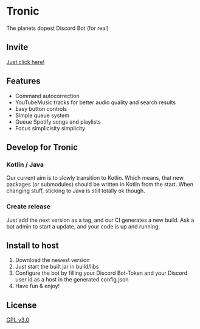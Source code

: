 # Tronic
The planets dopest Discord Bot
(for real)

## Invite
[Just click here!](https://discordapp.com/oauth2/authorize?scope=bot&client_id=554803884439240705&permissions=8)

## Features
- Command autocorrection
- YouTubeMusic tracks for better audio quality and search results
- Easy button controls
- Simple queue system
- Queue Spotify songs and playlists
- Focus simplicisity simplicity

## Develop for Tronic
### Kotlin / Java
Our current aim is to slowly transition to Kotlin. Which means, that new packages (or submodules) should be written in Kotlin from the start. When changing stuff, sticking to Java is still totally ok though.

### Create release
Just add the next version as a tag, and our CI generates a new build.
Ask a bot admin to start a update, and your code is up and running.

## Install to host
1.  Download the newest version
2.  Just start the built jar in build/libs
3.  Configure the bot by filling your Discord Bot-Token and your Discord user id as a host in the generated config.json
4.  Have fun & enjoy!

## License
[GPL v3.0](LICENSE.md)
